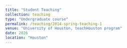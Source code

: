 ```yaml
---
title: "Student Teaching"
collection: teaching
type: "Undergraduate course"
permalink: /teaching/2014-spring-teaching-1
venue: "University of Houston, teachHouston program"
date: 2026
location: "Houston"
---
```

